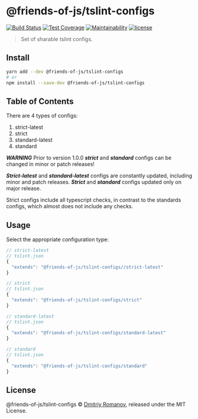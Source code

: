 # @friends-of-js/tslint-configs

[![Build Status](https://travis-ci.org/friends-of-js/tslint-configs.svg?branch=master)](https://travis-ci.org/friends-of-js/tslint-configs)
[![Test Coverage](https://api.codeclimate.com/v1/badges/86f943cef7d400ad6b6a/test_coverage)](https://codeclimate.com/github/friends-of-js/tslint-configs/test_coverage)
[![Maintainability](https://api.codeclimate.com/v1/badges/86f943cef7d400ad6b6a/maintainability)](https://codeclimate.com/github/friends-of-js/tslint-configs/maintainability)
[![license](https://img.shields.io/github/license/friends-of-js/tslint-configs.svg)](LICENSE)

> Set of sharable tslint configs.

## Install

```sh
yarn add --dev @friends-of-js/tslint-configs
# or
npm install --save-dev @friends-of-js/tslint-configs
```

## Table of Contents

There are 4 types of configs:

1. strict-latest
1. strict
1. standard-latest
1. standard

**_WARNING_**
Prior to version 1.0.0 **_strict_** and **_standard_**
configs can be changed in minor or patch releases!

**_Strict-latest_** and **_standard-latest_** configs are constantly updated,
including minor and patch releases.
**_Strict_** and **_standard_** configs updated only on major release.

Strict configs include all typescript checks,
in contrast to the standards configs,
which almost does not include any checks.

## Usage
Select the appropriate configuration type:

```js
// strict-latest
// tslint.json
{
  "extends": "@friends-of-js/tslint-configs//strict-latest"
}
```

```js
// strict
// tslint.json
{
  "extends": "@friends-of-js/tslint-configs/strict"
}
```

```js
// standard-latest
// tslint.json
{
  "extends": "@friends-of-js/tslint-configs/standard-latest"
}
```

```js
// standard
// tslint.json
{
  "extends": "@friends-of-js/tslint-configs/standard"
}
```

## License

@friends-of-js/tslint-configs © [Dmitriy Romanov](https://github.com/noldors),
released under the MIT License.
